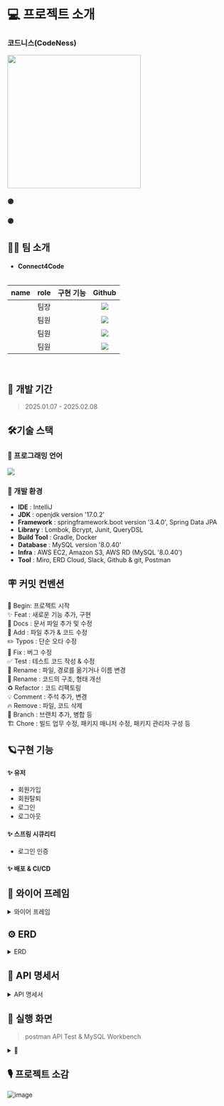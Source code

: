 # 💻 프로젝트 소개

### 코드니스(CodeNess)

<img src="" width="300" height="300"/>


#### 🟣
#### 🟣

#### 

## 👨‍💻 팀 소개

- #### **Connect4Code** <br>
  ![]()
  
 | name  | role |                    구현 기능                    |     Github      |
  |:-----:|:----:|:-------------------------------------------:|:---------------:|
  |   |  팀장  |            |  <a href=""><img src="https://img.shields.io/badge/Github-181717?style=for-the-badge&logo=Github&logoColor=white"></a>    |
  |    |  팀원  |                        |    <a href=""><img src="https://img.shields.io/badge/Github-181717?style=for-the-badge&logo=Github&logoColor=white"></a>    |
  |   |  팀원  |  | <a href=""><img src="https://img.shields.io/badge/Github-181717?style=for-the-badge&logo=Github&logoColor=white"></a>  |
 |   |  팀원  |  | <a href=""><img src="https://img.shields.io/badge/Github-181717?style=for-the-badge&logo=Github&logoColor=white"></a>  |
  
  <br>

## 🚀 개발 기간

> 2025.01.07 - 2025.02.08

## 🛠️기술 스택

### 🌱 프로그래밍 언어

<img src="https://img.shields.io/badge/java-007396?style=for-the-badge&logo=java&logoColor=white">

### 🌱 개발 환경

- **IDE** : IntelliJ
- **JDK** : openjdk version '17.0.2'
- **Framework** : springframework.boot version '3.4.0', Spring Data JPA
- **Library** : Lombok, Bcrypt, Junit, QueryDSL
- **Build Tool** : Gradle, Docker
- **Database** : MySQL version '8.0.40'
- **Infra** : AWS EC2, Amazon S3, AWS RD (MySQL '8.0.40')
- **Tool** : Miro, ERD Cloud, Slack, Github & git, Postman

## 🪧 커밋 컨벤션

🎉 Begin: 프로젝트 시작 <br>
✨ Feat : 새로운 기능 추가, 구현<br>
📝 Docs : 문서 파일 추가 및 수정<br>
🔧 Add :  파일 추가 & 코드 수정<br>
✏️ Typos : 단순 오타 수정<br>
🐛 Fix : 버그 수정<br>
✅ Test : 테스트 코드 작성 & 수정<br>
🚚 Rename : 파일, 경로를 옮기거나 이름 변경<br>
🎨 Rename : 코드의 구조, 형태 개선<br>
♻️ Refactor : 코드 리팩토링<br>
💡 Comment : 주석 추가, 변경<br>
🔥 Remove : 파일, 코드 삭제<br>
🔀 Branch : 브랜치 추가, 병합 등<br>
🏗️ Chore : 빌드 업무 수정, 패키지 매니저 수정, 패키지 관리자 구성 등

## 🪐구현 기능

#### **✨ 유저**

* 회원가입
* 회원탈퇴
* 로그인
* 로그아웃

#### **✨ 스프링 시큐리티**
* 로그인 인증

#### **✨ 배포 & CI/CD**

## 📅 와이어 프레임

<details>
<summary>와이어 프레임</summary>

- [Figma link]()


</details>

## ⚙️ ERD

<details>
<summary>ERD</summary>

- [ERD Cloud link]()


</details>

## 📑 API 명세서

<details>
<summary>API 명세서</summary>


</details>

## 🌟 실행 화면

> postman API Test & MySQL Workbench
<details>
<summary>🙋 </summary>

#### ⭐ 회원가입

- DB 조회


</details>

## 🎙️ 프로젝트 소감
![image]()





